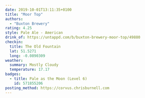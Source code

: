 ```yaml
---
date: 2019-10-01T13:11:35+0100
title: "Moor Top"
authors:
  - "Buxton Brewery"
rating: 4.25
style: Pale Ale - American
drink_of: https://untappd.com/b/buxton-brewery-moor-top/49880
checkin:
  title: The Old Fountain
  lat: 51.5271
  long: -0.0890309
weather:
  summary: Mostly Cloudy
  temperature: 17.17
badges:
  - title: Pale as the Moon (Level 6)
    id: 571855206
posting_method: https://corvus.chrisburnell.com
---
```

